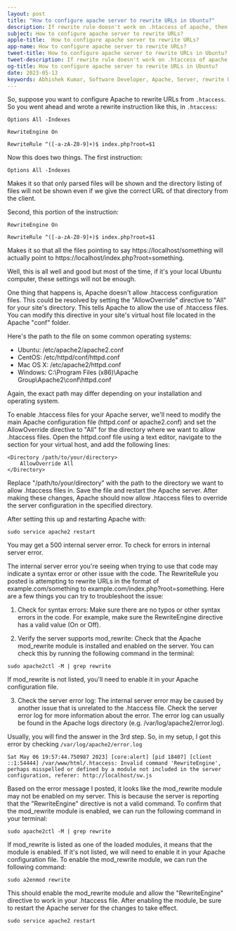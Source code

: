 ```yaml
---
layout: post
title: "How to configure apache server to rewrite URLs in Ubuntu?"
description: If rewrite rule doesn't work on .htaccess of apache, then what to do?
subject: How to configure apache server to rewrite URLs?
apple-title:  How to configure apache server to rewrite URLs?
app-name: How to configure apache server to rewrite URLs?
tweet-title: How to configure apache server to rewrite URLs in Ubuntu?
tweet-description: If rewrite rule doesn't work on .htaccess of apache, then what to do?.
og-title: How to configure apache server to rewrite URLs in Ubuntu?
date: 2023-05-13
keywords: Abhishek Kumar, Software Developer, Apache, Server, rewrite URLs, SEO urls, necessity
---
```


So, suppose you want to configure Apache to rewrite URLs from `.htaccess`. So you went ahead and wrote a rewrite instruction like this, in `.htaccess`:

```
Options All -Indexes

RewriteEngine On

RewriteRule ^([-a-zA-Z0-9]+)$ index.php?root=$1

```

Now this does two things. The first instruction:

```
Options All -Indexes
```

Makes it so that only parsed files will be shown and the directory listing of files will not be shown even if we give the correct URL of that directory from the client. 

Second, this portion of the instruction:

```
RewriteEngine On

RewriteRule ^([-a-zA-Z0-9]+)$ index.php?root=$1
```

Makes it so that all the files pointing to say https://localhost/something will actually point to 
https://localhost/index.php?root=something.

Well, this is all well and good but most of the time, if it's your local Ubuntu computer, these settings will not be enough.

One thing that happens is, Apache doesn't allow .htaccess configuration files. This could be resolved by setting the "AllowOverride" directive to "All" for your site's directory.
This tells Apache to allow the use of .htaccess files. You can modify this directive in your site's virtual host file located in the Apache "conf" folder.

Here's the path to the file on some common operating systems: 

- Ubuntu: /etc/apache2/apache2.conf 
- CentOS: /etc/httpd/conf/httpd.conf 
- Mac OS X: /etc/apache2/httpd.conf 
- Windows: C:\Program Files (x86)\Apache Group\Apache2\conf\httpd.conf 

Again, the exact path may differ depending on your installation and operating system.

To enable .htaccess files for your Apache server, we'll need to modify the main Apache configuration file (httpd.conf or apache2.conf) and set the AllowOverride directive to "All" for the directory where we want to allow .htaccess files. Open the httpd.conf file using a text editor, navigate to the section for your virtual host, and add the following lines:
```
<Directory /path/to/your/directory>
    AllowOverride All
</Directory>
```

Replace "/path/to/your/directory" with the path to the directory we want to allow .htaccess files in. Save the file and restart the Apache server. After making these changes, Apache should now allow .htaccess files to override the server configuration in the specified directory.

After setting this up and restarting Apache with:

```
sudo service apache2 restart
```
You may get a 500 internal server error. To check for errors in internal server error. 

The internal server error you're seeing when trying to use that code may indicate a syntax error or other issue with the code. The RewriteRule you posted is attempting to rewrite URLs in the format of example.com/something to example.com/index.php?root=something. Here are a few things you can try to troubleshoot the issue: 

1. Check for syntax errors: Make sure there are no typos or other syntax errors in the code. For example, make sure the RewriteEngine directive has a valid value (On or Off). 

2. Verify the server supports mod_rewrite: Check that the Apache mod_rewrite module is installed and enabled on the server. You can check this by running the following command in the terminal:
```
sudo apache2ctl -M | grep rewrite
```
If mod_rewrite is not listed, you'll need to enable it in your Apache configuration file. 

3. Check the server error log: The internal server error may be caused by another issue that is unrelated to the .htaccess file. Check the server error log for more information about the error. The error log can usually be found in the Apache logs directory (e.g. /var/log/apache2/error.log).

Usually, you will find the answer in the 3rd step. So, in my setup, I got this error by checking `/var/log/apache2/error.log`

```
Sat May 06 19:57:44.750987 2023] [core:alert] [pid 18407] [client ::1:54444] /var/www/html/.htaccess: Invalid command 'RewriteEngine', perhaps misspelled or defined by a module not included in the server configuration, referer: http://localhost/sw.js

```

Based on the error message I posted, it looks like the mod_rewrite module may not be enabled on my server. This is because the server is reporting that the "RewriteEngine" directive is not a valid command. To confirm that the mod_rewrite module is enabled, we can run the following command in your terminal:
```
sudo apache2ctl -M | grep rewrite
```

If mod_rewrite is listed as one of the loaded modules, it means that the module is enabled. If it's not listed, we will need to enable it in your Apache configuration file. To enable the mod_rewrite module, we can run the following command:
```
sudo a2enmod rewrite
```

This should enable the mod_rewrite module and allow the "RewriteEngine" directive to work in your .htaccess file. After enabling the module, be sure to restart the Apache server for the changes to take effect.

```
sudo service apache2 restart
```




